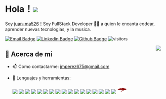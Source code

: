 # Hola！<img src="https://user-images.githubusercontent.com/5679180/79618120-0daffb80-80be-11ea-819e-d2b0fa904d07.gif" width="27px"> 

Soy [juan-ma526](https://github.com/juan-ma526)！Soy FullStack Developer 👨‍💻 a quien le encanta codear, aprender nuevas tecnologias, y la musica.

[![Email Badge](https://img.shields.io/badge/-Email-c14438?style=flat-square&logo=Gmail&logoColor=white&link=mailto:jmperez675@gmail.com)](mailto:jmperez675@gmail.com)
[![Linkedin Badge](https://img.shields.io/badge/LinkedIn-0077B5?style=flat-square&logo=linkedin&logoColor=white&link=https://www.linkedin.com/in/juan-martin-perez-2ba243246)](https://www.linkedin.com/in/juan-martin-perez-2ba243246)
[![Github Badge](https://img.shields.io/badge/-Github-232323?style=flat-square&logo=Github&logoColor=white&link=https://github.com/juan-ma526)](https://github.com/juan-ma526)
![visitors](https://visitor-badge.laobi.icu/badge?page_id=juan-ma526)

<img align="right" src="https://github-readme-stats-git-masterrstaa-rickstaa.vercel.app/api?username=juan-ma526&show_icons=true&theme=tokyonight&hide_border=true">

## 🧐 Acerca de mi

<!-- 👨‍💻 My blog: http://yaronzz.top -->
- 📫 Como contactarme: jmperez675@gmail.com
- 🌱 Lenguajes y herramientas: 

    <div>
        <code><img height="30" src="https://img.shields.io/badge/Express.js-000000?style=for-the-badge&logo=express&logoColor=white"></code>
        <code><img height="30" src="https://img.shields.io/badge/GIT-E44C30?style=for-the-badge&logo=git&logoColor=white"></code>
        <code><img height="30" src="https://img.shields.io/badge/JavaScript-323330?style=for-the-badge&logo=javascript&logoColor=F7DF1E"></code>
        <code><img height="30" src="https://img.shields.io/badge/Linux-FCC624?style=for-the-badge&logo=linux&logoColor=black"></code>
        <code><img height="30" src="https://img.shields.io/badge/MongoDB-4EA94B?style=for-the-badge&logo=mongodb&logoColor=white"></code>       
        <code><img height="30" src="https://img.shields.io/badge/Node.js-339933?style=for-the-badge&logo=nodedotjs&logoColor=white"></code>
        <code><img height="30" src="https://img.shields.io/badge/VSCode-0078D4?style=for-the-badge&logo=visual%20studio%20code&logoColor=white"></code>
        <code><img height="30" src="https://img.shields.io/badge/PostgreSQL-316192?style=for-the-badge&logo=postgresql&logoColor=white"></code>
        <code><img height="30" src="https://img.shields.io/badge/React-20232A?style=for-the-badge&logo=react&logoColor=61DAFB"></code>
        <code><img height="30" src="https://img.shields.io/badge/Redux-593D88?style=for-the-badge&logo=redux&logoColor=white"></code>
        <code><img height="30" src="https://img.shields.io/badge/Sass-CC6699?style=for-the-badge&logo=sass&logoColor=white"></code>
        <code><img height="30" src="https://img.shields.io/badge/CSS3-1572B6?style=for-the-badge&logo=css3&logoColor=white"></code>
        <code><img height="30" src="https://img.shields.io/badge/GitHub-100000?style=for-the-badge&logo=github&logoColor=white"></code>
        <code><img height="30" src="https://img.shields.io/badge/TypeScript-007ACC?style=for-the-badge&logo=typescript&logoColor=white"></code>
        <code><img height="30" src="https://img.shields.io/badge/next.js-000000?style=for-the-badge&logo=nextdotjs&logoColor=white"></code>
        <code><img height="30" src="https://img.shields.io/badge/HTML5-E34F26?style=for-the-badge&logo=html5&logoColor=white"></code>
        <code><img height="30" src="https://img.shields.io/badge/Sequelize-52B0E7?style=for-the-badge&logo=Sequelize&logoColor=white"></code>
         <code><img height="30" src="https://raw.githubusercontent.com/github/explore/80688e429a7d4ef2fca1e82350fe8e3517d3494d/topics/mongoose/mongoose.png"></code>
    </div>
